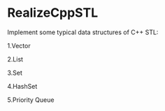 # RealizeCppSTL
Implement some typical data structures of C++ STL:

1.Vector

2.List

3.Set

4.HashSet

5.Priority Queue
